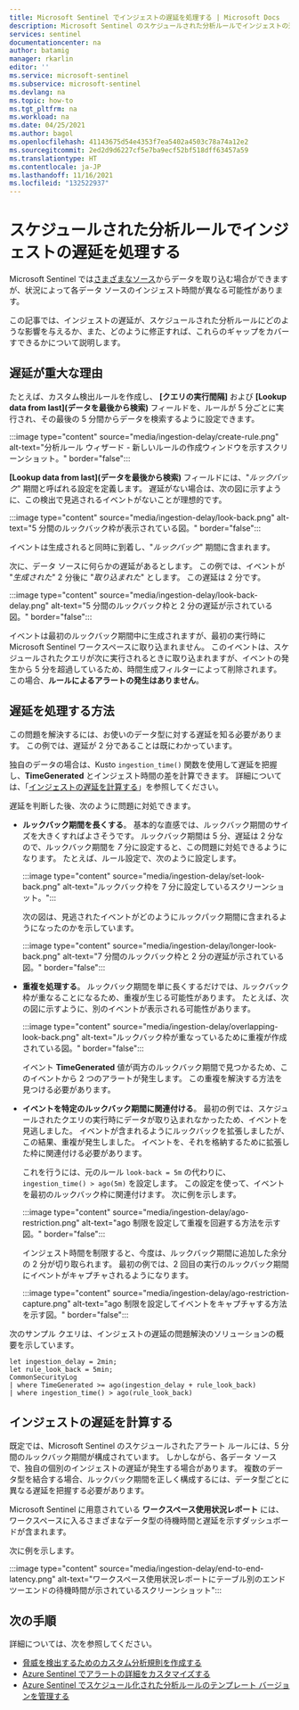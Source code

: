 ```yaml
---
title: Microsoft Sentinel でインジェストの遅延を処理する | Microsoft Docs
description: Microsoft Sentinel のスケジュールされた分析ルールでインジェストの遅延を処理します。
services: sentinel
documentationcenter: na
author: batamig
manager: rkarlin
editor: ''
ms.service: microsoft-sentinel
ms.subservice: microsoft-sentinel
ms.devlang: na
ms.topic: how-to
ms.tgt_pltfrm: na
ms.workload: na
ms.date: 04/25/2021
ms.author: bagol
ms.openlocfilehash: 41143675d54e4353f7ea5402a4503c78a74a12e2
ms.sourcegitcommit: 2ed2d9d6227cf5e7ba9ecf52bf518dff63457a59
ms.translationtype: HT
ms.contentlocale: ja-JP
ms.lasthandoff: 11/16/2021
ms.locfileid: "132522937"
---
```

# <a name="handle-ingestion-delay-in-scheduled-analytics-rules"></a>スケジュールされた分析ルールでインジェストの遅延を処理する

Microsoft Sentinel では[さまざまなソース](connect-data-sources.md)からデータを取り込む場合ができますが、状況によって各データ ソースのインジェスト時間が異なる可能性があります。

この記事では、インジェストの遅延が、スケジュールされた分析ルールにどのような影響を与えるか、また、どのように修正すれば、これらのギャップをカバーすできるかについて説明します。

## <a name="why-delay-is-significant"></a>遅延が重大な理由

たとえば、カスタム検出ルールを作成し、 **[クエリの実行間隔]** および **[Lookup data from last]\(データを最後から検索\)** フィールドを、ルールが 5 分ごとに実行され、その最後の 5 分間からデータを検索するように設定できます。

:::image type="content" source="media/ingestion-delay/create-rule.png" alt-text="分析ルール ウィザード - 新しいルールの作成ウィンドウを示すスクリーンショット。" border="false":::

**[Lookup data from last]\(データを最後から検索\)** フィールドには、"*ルックバック*" 期間と呼ばれる設定を定義します。 遅延がない場合は、次の図に示すように、この検出で見逃されるイベントがないことが理想的です。

:::image type="content" source="media/ingestion-delay/look-back.png" alt-text="5 分間のルックバック枠が表示されている図。" border="false":::

イベントは生成されると同時に到着し、"*ルックバック*" 期間に含まれます。

次に、データ ソースに何らかの遅延があるとします。 この例では、イベントが "*生成された*" 2 分後に "*取り込まれた*" とします。 この遅延は 2 分です。

:::image type="content" source="media/ingestion-delay/look-back-delay.png" alt-text="5 分間のルックバック枠と 2 分の遅延が示されている図。" border="false":::

イベントは最初のルックバック期間中に生成されますが、最初の実行時に Microsoft Sentinel ワークスペースに取り込まれません。 このイベントは、スケジュールされたクエリが次に実行されるときに取り込まれますが、イベントの発生から 5 分を超過しているため、時間生成フィルターによって削除されます。 この場合、**ルールによるアラートの発生はありません**。

## <a name="how-to-handle-delay"></a>遅延を処理する方法

この問題を解決するには、お使いのデータ型に対する遅延を知る必要があります。 この例では、遅延が 2 分であることは既にわかっています。 

独自のデータの場合は、Kusto `ingestion_time()` 関数を使用して遅延を把握し、**TimeGenerated** とインジェスト時間の差を計算できます。 詳細については、「[インジェストの遅延を計算する](#calculate-ingestion-delay)」を参照してください。

遅延を判断した後、次のように問題に対処できます。

- **ルックバック期間を長くする**。 基本的な直感では、ルックバック期間のサイズを大きくすればよさそうです。 ルックバック期間は 5 分、遅延は 2 分なので、ルックバック期間を *7* 分に設定すると、この問題に対処できるようになります。 たとえば、ルール設定で、次のように設定します。

    :::image type="content" source="media/ingestion-delay/set-look-back.png" alt-text="ルックバック枠を 7 分に設定しているスクリーンショット。":::

    次の図は、見逃されたイベントがどのようにルックパック期間に含まれるようになったのかを示しています。

    :::image type="content" source="media/ingestion-delay/longer-look-back.png" alt-text="7 分間のルックバック枠と 2 分の遅延が示されている図。" border="false":::

- **重複を処理する**。 ルックバック期間を単に長くするだけでは、ルックバック枠が重なることになるため、重複が生じる可能性があります。 たとえば、次の図に示すように、別のイベントが表示される可能性があります。

    :::image type="content" source="media/ingestion-delay/overlapping-look-back.png" alt-text="ルックバック枠が重なっているために重複が作成されている図。" border="false":::

    イベント **TimeGenerated** 値が両方のルックバック期間で見つかるため、このイベントから 2 つのアラートが発生します。 この重複を解決する方法を見つける必要があります。

- **イベントを特定のルックバック期間に関連付ける**。 最初の例では、スケジュールされたクエリの実行時にデータが取り込まれなかったため、イベントを見逃しました。 イベントが含まれるようにルックバックを拡張しましたが、この結果、重複が発生しました。 イベントを、それを格納するために拡張した枠に関連付ける必要があります。

    これを行うには、元のルール `look-back = 5m` の代わりに、`ingestion_time() > ago(5m)` を設定します。 この設定を使って、イベントを最初のルックバック枠に関連付けます。 次に例を示します。

    :::image type="content" source="media/ingestion-delay/ago-restriction.png" alt-text="ago 制限を設定して重複を回避する方法を示す図。" border="false":::

    インジェスト時間を制限すると、今度は、ルックバック期間に追加した余分の 2 分が切り取られます。 最初の例では、2 回目の実行のルックバック期間にイベントがキャプチャされるようになります。

    :::image type="content" source="media/ingestion-delay/ago-restriction-capture.png" alt-text="ago 制限を設定してイベントをキャプチャする方法を示す図。" border="false":::

次のサンプル クエリは、インジェストの遅延の問題解決のソリューションの概要を示しています。

```kusto
let ingestion_delay = 2min;
let rule_look_back = 5min;
CommonSecurityLog
| where TimeGenerated >= ago(ingestion_delay + rule_look_back)
| where ingestion_time() > ago(rule_look_back)
```


## <a name="calculate-ingestion-delay"></a>インジェストの遅延を計算する

既定では、Microsoft Sentinel のスケジュールされたアラート ルールには、5 分間のルックバック期間が構成されています。 しかしながら、各データ ソースで、独自の個別のインジェストの遅延が発生する場合があります。 複数のデータ型を結合する場合、ルックバック期間を正しく構成するには、データ型ごとに異なる遅延を把握する必要があります。

Microsoft Sentinel に用意されている **ワークスペース使用状況レポート** には、ワークスペースに入るさまざまなデータ型の待機時間と遅延を示すダッシュボードが含まれます。

次に例を示します。

:::image type="content" source="media/ingestion-delay/end-to-end-latency.png" alt-text="ワークスペース使用状況レポートにテーブル別のエンドツーエンドの待機時間が示されているスクリーンショット":::


## <a name="next-steps"></a>次の手順

詳細については、次を参照してください。

- [脅威を検出するためのカスタム分析規則を作成する](detect-threats-custom.md)
- [Azure Sentinel でアラートの詳細をカスタマイズする](customize-alert-details.md)
- [Azure Sentinel でスケジュール化された分析ルールのテンプレート バージョンを管理する](manage-analytics-rule-templates.md)